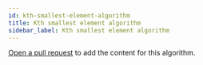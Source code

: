```yaml
---
id: kth-smallest-element-algorithm
title: Kth smallest element algorithm
sidebar_label: Kth smallest element algorithm
---
```


[Open a pull request](https://github.com/AllAlgorithms/algorithms/tree/master/docs/kth-smallest-element-algorithm.md) to add the content for this algorithm.
